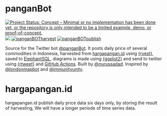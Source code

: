 # panganBot

[![Project Status: Concept – Minimal or no implementation has been done
yet, or the repository is only intended to be a limited example, demo,
or
proof-of-concept.](https://www.repostatus.org/badges/latest/concept.svg)](https://www.repostatus.org/#concept)
[![](https://img.shields.io/badge/Twitter-@panganBot-white?style=flat&labelColor=blue&logo=Twitter&logoColor=white)](https://twitter.com/panganBot)
[![panganBOTharvest](https://github.com/Nr5D/panganBot/actions/workflows/panganBOTharvest.yml/badge.svg)](https://github.com/Nr5D/panganBot/actions/workflows/panganBOTharvest.yml)
[![panganBOTpublish](https://github.com/Nr5D/panganBot/actions/workflows/panganBOTpublish.yml/badge.svg)](https://github.com/Nr5D/panganBot/actions/workflows/panganBOTpublish.yml)

Source for the Twitter bot [@panganBot](https://www.twitter.com/panganBot). It posts daily price of several commodities in Indonesia, harvested from [hargapangan.id](http://hargapangan.id/) using [{rvest}](https://rvest.tidyverse.org/), saved to [ElephantSQL](https://elephantsql.com/), diagrams is made using [{ggplot2}](https://ggplot2.tidyverse.org/) and send to twitter using [{rtweet}](https://docs.ropensci.org/rtweet/) and [GitHub Actions](https://docs.github.com/en/actions). Built by [@nurussadad](https://twitter.com/nurussadad). Inspired by [@londonmapbot](https://www.twitter.com/londonmapbot) and [@immunityunity](https://www.twitter.com/immunityunity).


# hargapangan.id

hargapangan.id publish daily price data six days only, by storing the result of harvesting, We will have a longer periode of time series data.
